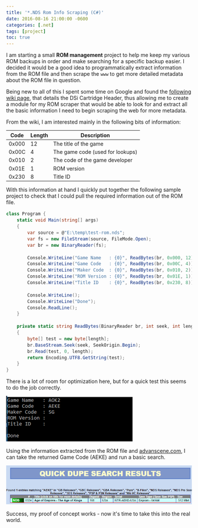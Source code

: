 ```yaml
---
title: '*.NDS Rom Info Scraping (C#)'
date: 2016-08-16 21:00:00 -0600
categories: [.net]
tags: [project]
toc: true
---
```

I am starting a small **ROM management** project to help me keep my various ROM backups in order and make searching for a specific backup easier. I decided it would be a good idea to programmatically extract information from the ROM file and then scrape the `www` to get more detailed metadata about the ROM file in question.

Being new to all of this I spent some time on Google and found the [following wiki page](https://dsibrew.org/wiki/DSi_cartridge_header), that details the DSi Cartridge Header, thus allowing me to create a module for my ROM scraper that would be able to look for and extract all the basic information I need to begin scraping the web for more metadata.

From the wiki, I am interested mainly in the following bits of information:

| Code | Length | Description |
| --- | --- | --- |
| 0x000 | 12 | The title of the game |
| 0x00C | 4 | The game code (used for lookups) |
| 0x010 | 2 | The code of the game developer |
| 0x01E | 1 | ROM version |
| 0x230 | 8 | Title ID |

With this information at hand I quickly put together the following sample project to check that I could pull the required information out of the ROM file.

```cs
class Program {
    static void Main(string[] args)
    {
        var source = @"E:\temp\test-rom.nds";
        var fs = new FileStream(source, FileMode.Open);
        var br = new BinaryReader(fs);

        Console.WriteLine("Game Name   : {0}", ReadBytes(br, 0x000, 12));
        Console.WriteLine("Game Code   : {0}", ReadBytes(br, 0x00C, 4));
        Console.WriteLine("Maker Code  : {0}", ReadBytes(br, 0x010, 2));
        Console.WriteLine("ROM Version : {0}", ReadBytes(br, 0x01E, 1));
        Console.WriteLine("Title ID    : {0}", ReadBytes(br, 0x230, 8));

        Console.WriteLine();
        Console.WriteLine("Done");
        Console.ReadLine();
    }

    private static string ReadBytes(BinaryReader br, int seek, int length)
    {
        byte[] test = new byte[length];
        br.BaseStream.Seek(seek, SeekOrigin.Begin);
        br.Read(test, 0, length);
        return Encoding.UTF8.GetString(test);
    }
}
```

There is a lot of room for optimization here, but for a quick test this seems to do the job correctly.

![](/assets/img/2016/2016-08-16/001.png)

Using the information extracted from the ROM file and [advanscene.com](https://advanscene.com/), I can take the returned Game Code (AEKE) and run a basic search.

![](/assets/img/2016/2016-08-16/002.png)

Success, my proof of concept works - now it's time to take this into the real world.
